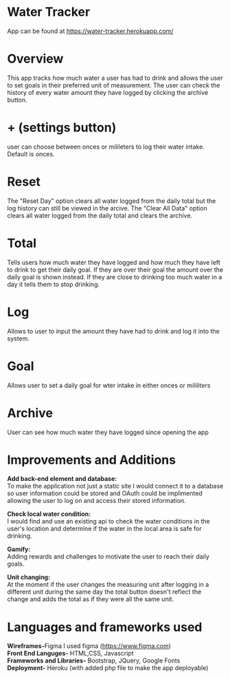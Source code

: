 # Water Tracker

App can be found at https://water-tracker.herokuapp.com/

# Overview

This app tracks how much water a user has had to drink and allows the user to set goals in their preferred unit of measurement. The user can check the history of every water amount they have logged by clicking the archive button.  


# + (settings button)
user can choose between onces or milileters to log their water intake. Default is onces.

# Reset
The "Reset Day" option clears all water logged from the daily total but the log history can still be viewed in the arcive.
The "Clear All Data" option clears all water logged from the daily total and clears the archive.

# Total
Tells users how much water they have logged and how much they have left to drink to get their daily goal. If they are over their goal the amount over the daily goal is shown instead. If they are close to drinking too much water in a day it tells them to stop drinking. 

# Log
Allows to user to input the amount they have had to drink and log it into the system.

# Goal
Allows user to set a daily goal for wter intake in either onces or mililiters

# Archive
User can see how much water they have logged since opening the app

# Improvements and Additions

<strong>Add back-end element and database:</strong><br>
To make the application not just a static site I would connect it to a database so user information could be stored and OAuth could be implimented allowing the user to log on and access their stored information.

<strong>Check local water condition:</strong> <br>
I would find and use an existing api to check the water conditions in the user's location and determine if the water in the local area is safe for drinking. 

<strong>Gamify:</strong><br>
Adding rewards and challenges to motivate the user to reach their daily goals.

<strong>Unit changing:</strong> <br>
At the moment if the user changes the measuring unit after logging in a different unit during the same day the total button doesn't reflect the change and adds the total as if they were all the same unit. 

# Languages and frameworks used

<strong>Wireframes-</strong>Figma I used figma (https://www.figma.com)<br>
<strong>Front End Languges-</strong> HTML,CSS, Javascript<br>
<strong>Frameworks and Libraries-</strong> Bootstrap, JQuery, Google Fonts<br>
<strong>Deployment-</strong> Heroku (with added php file to make the app deployable) <br>
